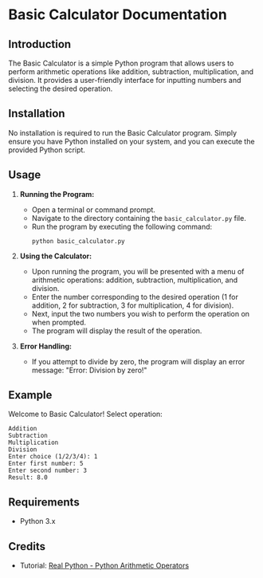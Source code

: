 # Basic Calculator Documentation

## Introduction
The Basic Calculator is a simple Python program that allows users to perform arithmetic operations like addition, subtraction, multiplication, and division. It provides a user-friendly interface for inputting numbers and selecting the desired operation.

## Installation
No installation is required to run the Basic Calculator program. Simply ensure you have Python installed on your system, and you can execute the provided Python script.

## Usage
1. **Running the Program:**
   - Open a terminal or command prompt.
   - Navigate to the directory containing the `basic_calculator.py` file.
   - Run the program by executing the following command:
     ```
     python basic_calculator.py
     ```

2. **Using the Calculator:**
   - Upon running the program, you will be presented with a menu of arithmetic operations: addition, subtraction, multiplication, and division.
   - Enter the number corresponding to the desired operation (1 for addition, 2 for subtraction, 3 for multiplication, 4 for division).
   - Next, input the two numbers you wish to perform the operation on when prompted.
   - The program will display the result of the operation.

3. **Error Handling:**
   - If you attempt to divide by zero, the program will display an error message: "Error: Division by zero!"

## Example

Welcome to Basic Calculator!
Select operation:

    Addition
    Subtraction
    Multiplication
    Division
    Enter choice (1/2/3/4): 1
    Enter first number: 5
    Enter second number: 3
    Result: 8.0


## Requirements
- Python 3.x

## Credits
- Tutorial: [Real Python - Python Arithmetic Operators](https://realpython.com/python-arithmetic-operators/)
